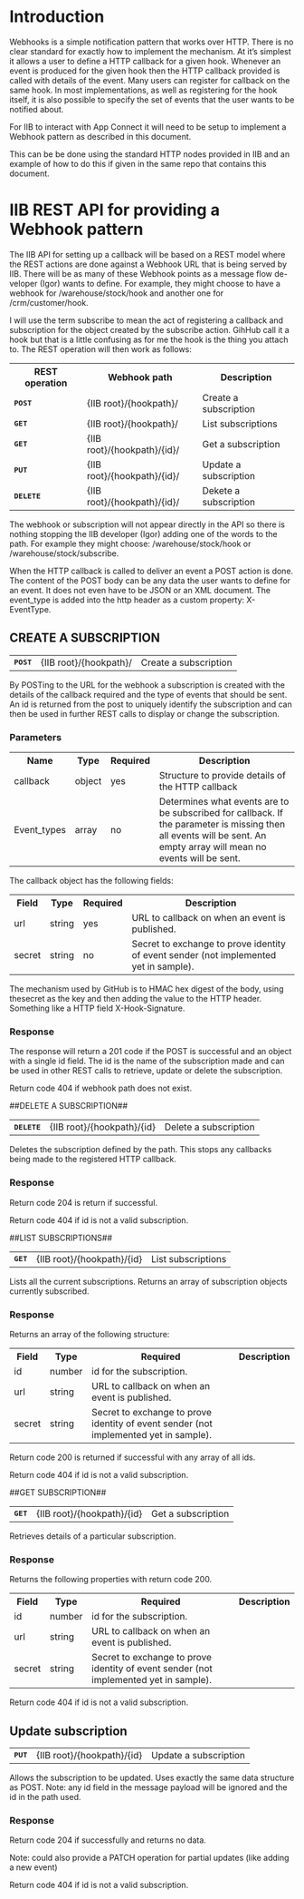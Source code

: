 
# Introduction

Webhooks is a simple notification pattern that works over HTTP. There is no clear standard for exactly how to implement the mechanism. At it’s simplest it allows a user to define a HTTP callback for a given hook. Whenever an event is produced for the given hook then the HTTP callback provided is called with details of the event. Many users can register for callback on the same hook. In most implementations, as well as registering for the hook itself, it is also possible to specify the set of events that the user wants to be notified about. 

For IIB  to interact with App Connect it will need to be setup to implement a Webhook pattern as described in this document. 

This can be be done using the standard HTTP nodes provided in IIB and an example of how to do this if given in the same repo that contains this document.

# IIB REST API for providing a Webhook pattern

The IIB API for setting up a callback will be based on a REST model where the REST actions are done against a Webhook URL that is being served by IIB. There will be as many of these Webhook points as a message flow de-veloper (Igor) wants to define. For example, they might choose to have a webhook for /warehouse/stock/hook and another one for /crm/customer/hook. 

I will use the term subscribe to mean the act of registering a callback and subscription for the object created by the subscribe action. GihHub call it a hook but that is a little confusing as for me the hook is the thing you attach to. The REST operation will then work as follows:

<table>
  <tr>
    <th>REST operation</th>
    <th>Webhook path</th>
    <th>Description</th>
  </tr>
  <tr>
    <td><tt><b>POST</b></tt></td>
    <td>{IIB root}/{hookpath}/</td>
    <td>Create a subscription</td>
  </tr>
  <tr>
    <td><tt><b>GET</b></tt></td>
    <td>{IIB root}/{hookpath}/</td>
    <td>List subscriptions</td>
  </tr>
  <tr>
    <td><tt><b>GET</b></tt></td>
    <td>{IIB root}/{hookpath}/{id}/</td>
    <td>Get a subscription</td>
  </tr>
  <tr>
    <td><tt><b>PUT</b></tt></td>
    <td>{IIB root}/{hookpath}/{id}/</td>
    <td>Update a subscription</td>
  </tr>
  <tr>
    <td><tt><b>DELETE</b></tt></td>
    <td>{IIB root}/{hookpath}/{id}/</td>
    <td>Dekete a subscription</td>
  </tr>
  
</table>

The webhook or subscription will not appear directly in the API so there is nothing stopping the IIB developer (Igor) adding one of the words to the path. For example they might choose: /warehouse/stock/hook or /warehouse/stock/subscribe.  

When the HTTP callback is called to deliver an event a POST action is done. The content of the POST body can be any data the user wants to define for an event. It does not even have to be JSON or an XML document. The event_type is added into the http header as a custom property: X-EventType.
## CREATE A SUBSCRIPTION
<table>
  <tr>
    <td><tt><b>POST</b></tt></td>
    <td>{IIB root}/{hookpath}/</td>
    <td>Create a subscription</td>
  </tr>
</table>

By POSTing to the URL for the webhook a subscription is created with the details of the callback required and the type of events that should be sent.  An id is returned from the post to uniquely identify the subscription and can then be used in further REST calls to display or change the subscription.
### Parameters
<table>
  <tr>
    <th>Name</th>
    <th>Type</th>
    <th>Required</th>
    <th>Description</th>
  </tr>
  <tr>
    <td>callback</td>
    <td>object</td>
    <td>yes</td>
    <td>Structure to provide details of the HTTP callback</td>
  </tr>
  <tr>
    <td>Event_types</td>
    <td>array</td>
    <td>no</td>
    <td>Determines what events are to be subscribed for callback. If the parameter is missing then all events will be sent. An empty array will mean no events will be sent.</td>
  </tr>
</table>

The callback object has the following fields:
<table>
  <tr>
    <th>Field</th>
    <th>Type</th>
    <th>Required</th>
    <th>Description</th>
  </tr>
  <tr>
    <td>url</td>
    <td>string</td>
    <td>yes</td>
    <td>URL to callback on when an event is published. </td>
  </tr>
  <tr>
    <td>secret</td>
    <td>string</td>
    <td>no</td>
    <td>Secret to exchange to prove identity of event sender (not implemented yet in sample).</td>
  </tr>
</table>


The mechanism used by GitHub is to HMAC hex digest of the body, using thesecret as the key and then adding the value to the HTTP header. Something like a HTTP field X-Hook-Signature.

### Response

The response will return a 201 code if the POST is successful and an object with a single id field. The id is the name of the subscription made and can be used in other REST calls to retrieve, update or delete the subscription.

Return code 404 if webhook path does not exist.

##DELETE A SUBSCRIPTION##
<table>
  <tr>
    <td><tt><b>DELETE</b></tt></td>
    <td>{IIB root}/{hookpath}/{id}</td>
    <td>Delete a subscription</td>
  </tr>
</table>

Deletes the subscription defined by the path. This stops any callbacks being made to the registered HTTP callback.

### Response

Return code 204 is return if successful.

Return code 404 if id is not a valid subscription.


##LIST SUBSCRIPTIONS##

<table>
  <tr>
    <td><tt><b>GET</b></tt></td>
    <td>{IIB root}/{hookpath}/{id}</td>
    <td>List subscriptions</td>
  </tr>
</table>

Lists all the current subscriptions. Returns an array of subscription objects currently subscribed.

### **Response**

Returns an array of the following structure:
<table>
  <tr>
    <th>Field</th>
    <th>Type</th>
    <th>Required</th>
    <th>Description</th>
  </tr>
  <tr>
    <td>id</td>
    <td>number</td>
    <td>id for the subscription. </td>
  </tr>
  <tr>
    <td>url</td>
    <td>string</td>
    <td>URL to callback on when an event is published. </td>
  </tr>
  <tr>
    <td>secret</td>
    <td>string</td>
    <td>Secret to exchange to prove identity of event sender (not implemented yet in sample).</td>
  </tr>
</table>


Return code 200 is returned if successful with any array of all ids.

Return code 404 if id is not a valid subscription.

##GET SUBSCRIPTION##

<table>
  <tr>
    <td><tt><b>GET</b></tt></td>
    <td>{IIB root}/{hookpath}/{id}</td>
    <td>Get a subscription</td>
  </tr>
</table>

Retrieves details of a particular subscription.

### **Response**

Returns the following properties with return code 200.
<table>
  <tr>
    <th>Field</th>
    <th>Type</th>
    <th>Required</th>
    <th>Description</th>
  </tr>
  <tr>
    <td>id</td>
    <td>number</td>
    <td>id for the subscription. </td>
  </tr>
  <tr>
    <td>url</td>
    <td>string</td>
    <td>URL to callback on when an event is published. </td>
  </tr>
  <tr>
    <td>secret</td>
    <td>string</td>
    <td>Secret to exchange to prove identity of event sender (not implemented yet in sample).</td>
  </tr>
</table>



Return code 404 if id is not a valid subscription.


## **Update subscription**

<table>
  <tr>
    <td><tt><b>PUT</b></tt></td>
    <td>{IIB root}/{hookpath}/{id}</td>
    <td>Update a subscription</td>
  </tr>
</table>


Allows the subscription to be updated. Uses exactly the same data structure as POST. Note: any id field in the message payload will be ignored and the id in the path used.

### **Response**

Return code 204 if successfully and returns no data.

Note: could also provide a PATCH operation for partial updates (like adding a new event) 

Return code 404 if id is not a valid subscription.

